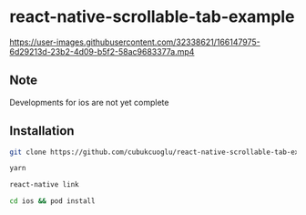 # react-native-scrollable-tab-example

https://user-images.githubusercontent.com/32338621/166147975-6d29213d-23b2-4d09-b5f2-58ac9683377a.mp4

## Note

Developments for ios are not yet complete

## Installation

```sh
git clone https://github.com/cubukcuoglu/react-native-scrollable-tab-example.git
```
```sh
yarn
```
```sh
react-native link
```
```sh
cd ios && pod install
```
